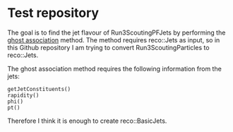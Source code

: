 # Test repository

The goal is to find the jet flavour of Run3ScoutingPFJets by performing the [ghost association](https://twiki.cern.ch/twiki/bin/view/CMSPublic/SWGuideBTagMCTools#Hadron_parton_based_jet_flavour) method.
The method requires reco::Jets as input, so in this Github repository I am trying to convert Run3ScoutingParticles to reco::Jets.

The ghost association method requires the following information from the jets:

```
getJetConstituents()
rapidity()
phi()
pt()
```

Therefore I think it is enough to create reco::BasicJets.
